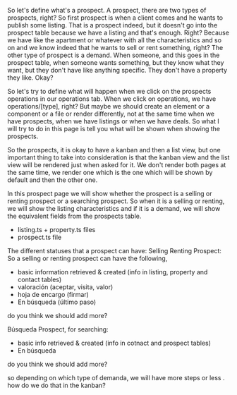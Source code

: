 So let's define what's a prospect. A prospect, there are two types of prospects, right? So first prospect is when a client comes and he wants to publish some listing. That is a prospect indeed, but it doesn't go into the prospect table because we have a listing and that's enough. Right? Because we have like the apartment or whatever with all the characteristics and so on and we know indeed that he wants to sell or rent something, right? The other type of prospect is a demand. When someone, and this goes in the prospect table, when someone wants something, but they know what they want, but they don't have like anything specific. They don't have a property they like. Okay? 


So let's try to define what will happen when we click on the prospects operations in our operations tab. 
When we click on operations, we have operations/[type], right? But maybe we should create an element or a component or a file or render differently, not at the same time when we have prospects, when we have listings or when we have deals. So what I will try to do in this page is tell you what will be shown when showing the prospects.



So the prospects, it is okay to have a kanban and then a list view, but one important thing to take into consideration is that the kanban view and the list view will be rendered just when asked for it. We don't render both pages at the same time, we render one which is the one which will be shown by default and then the other one.

In this prospect page we will show whether the prospect is a selling or renting prospect or a searching prospect. 
So when it is a selling or renting, we will show the listing characteristics and if it is a demand, we will show the equivalent fields from the prospects table.
- listing.ts + property.ts files
- prospect.ts file

The different statuses that a prospect can have:
Selling Renting Prospect: So a selling or renting prospect can have the following, 
- basic information retrieved & created (info in listing, property and contact tables)
- valoración (aceptar, visita, valor)
- hoja de encargo (firmar)
- En búsqueda (último paso)

do you think we should add more?


Búsqueda Prospect, for searching:
- basic info retrieved & created (info in cotnact and prospect tables)
- En búsqueda


do you think we should add more?

so depending on which type of demanda, we will have more steps  or less . how do we do that in the kanban?



